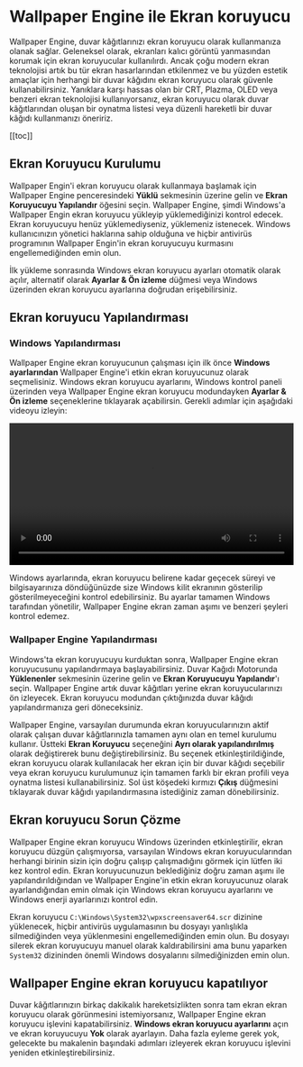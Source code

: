 # Wallpaper Engine ile Ekran koruyucu

Wallpaper Engine, duvar kâğıtlarınızı ekran koruyucu olarak kullanmanıza olanak sağlar. Geleneksel olarak, ekranları kalıcı görüntü yanmasından korumak için ekran koruyucular kullanılırdı. Ancak çoğu modern ekran teknolojisi artık bu tür ekran hasarlarından etkilenmez ve bu yüzden estetik amaçlar için herhangi bir duvar kâğıdını ekran koruyucu olarak güvenle kullanabilirsiniz. Yanıklara karşı hassas olan bir CRT, Plazma, OLED veya benzeri ekran teknolojisi kullanıyorsanız, ekran koruyucu olarak duvar kâğıtlarından oluşan bir oynatma listesi veya düzenli hareketli bir duvar kâğıdı kullanmanızı öneririz.

[[toc]]

## Ekran Koruyucu Kurulumu

Wallpaper Engin'i ekran koruyucu olarak kullanmaya başlamak için Wallpaper Engine penceresindeki **Yüklü** sekmesinin üzerine gelin ve **Ekran Koruyucuyu Yapılandır** öğesini seçin. Wallpaper Engine, şimdi Windows'a Wallpaper Engin ekran koruyucu yükleyip yüklemediğinizi kontrol edecek. Ekran koruyucuyu henüz yüklemediyseniz, yüklemeniz istenecek. Windows kullanıcınızın yönetici haklarına sahip olduğuna ve hiçbir antivirüs programının Wallpaper Engin'in ekran koruyucuyu kurmasını engellemediğinden emin olun.

İlk yükleme sonrasında Windows ekran koruyucu ayarları otomatik olarak açılır, alternatif olarak **Ayarlar & Ön izleme** düğmesi veya Windows üzerinden ekran koruyucu ayarlarına doğrudan erişebilirsiniz.

## Ekran koruyucu Yapılandırması

### Windows Yapılandırması

Wallpaper Engine ekran koruyucunun çalışması için ilk önce **Windows ayarlarından** Wallpaper Engine'i etkin ekran koruyucunuz olarak seçmelisiniz. Windows ekran koruyucu ayarlarını, Windows kontrol paneli üzerinden veya Wallpaper Engine ekran koruyucu modundayken **Ayarlar & Ön izleme** seçeneklerine tıklayarak açabilirsin. Gerekli adımlar için aşağıdaki videoyu izleyin:

<video width="100%" controls autoplay loop>
  <source src="/videos/screensaver_setup.mp4" type="video/mp4">
  Tarayıcınız video etiketini desteklemiyor.
</video>

Windows ayarlarında, ekran koruyucu belirene kadar geçecek süreyi ve bilgisayarınıza döndüğünüzde size Windows kilit ekranının gösterilip gösterilmeyeceğini kontrol edebilirsiniz. Bu ayarlar tamamen Windows tarafından yönetilir, Wallpaper Engine ekran zaman aşımı ve benzeri şeyleri kontrol edemez.

### Wallpaper Engine Yapılandırması

Windows'ta ekran koruyucuyu kurduktan sonra, Wallpaper Engine ekran koruyucusunu yapılandırmaya başlayabilirsiniz. Duvar Kağıdı Motorunda **Yüklenenler** sekmesinin üzerine gelin ve **Ekran Koruyucuyu Yapılandır**'ı seçin. Wallpaper Engine artık duvar kâğıtları yerine ekran koruyucularınızı ön izleyecek. Ekran koruyucu modundan çıktığınızda duvar kâğıdı yapılandırmanıza geri döneceksiniz.

Wallpaper Engine, varsayılan durumunda ekran koruyucularınızın aktif olarak çalışan duvar kâğıtlarınızla tamamen aynı olan en temel kurulumu kullanır. Üstteki **Ekran Koruyucu** seçeneğini **Ayrı olarak yapılandırılmış** olarak değiştirerek bunu değiştirebilirsiniz. Bu seçenek etkinleştirildiğinde, ekran koruyucu olarak kullanılacak her ekran için bir duvar kâğıdı seçebilir veya ekran koruyucu kurulumunuz için tamamen farklı bir ekran profili veya oynatma listesi kullanabilirsiniz. Sol üst köşedeki kırmızı **Çıkış** düğmesini tıklayarak duvar kâğıdı yapılandırmasına istediğiniz zaman dönebilirsiniz.

## Ekran koruyucu Sorun Çözme

Wallpaper Engine ekran koruyucu Windows üzerinden etkinleştirilir, ekran koruyucu düzgün çalışmıyorsa, varsayılan Windows ekran koruyucularından herhangi birinin sizin için doğru çalışıp çalışmadığını görmek için lütfen iki kez kontrol edin. Ekran koruyucunuzun beklediğiniz doğru zaman aşımı ile yapılandırıldığından ve Wallpaper Engine'in etkin ekran koruyucunuz olarak ayarlandığından emin olmak için Windows ekran koruyucu ayarlarını ve Windows enerji ayarlarınızı kontrol edin.

Ekran koruyucu `C:\Windows\System32\wpxscreensaver64.scr` dizinine yüklenecek, hiçbir antivirüs uygulamasının bu dosyayı yanlışlıkla silmediğinden veya yüklenmesini engellemediğinden emin olun. Bu dosyayı silerek ekran koruyucuyu manuel olarak kaldırabilirsini ama bunu yaparken `System32` dizininden önemli Windows dosyalarını silmediğinizden emin olun.

## Wallpaper Engine ekran koruyucu kapatılıyor

Duvar kâğıtlarınızın birkaç dakikalık hareketsizlikten sonra tam ekran ekran koruyucu olarak görünmesini istemiyorsanız, Wallpaper Engine ekran koruyucu işlevini kapatabilirsiniz. **Windows ekran koruyucu ayarlarını** açın ve ekran koruyucuyu **Yok** olarak ayarlayın. Daha fazla eyleme gerek yok, gelecekte bu makalenin başındaki adımları izleyerek ekran koruyucu işlevini yeniden etkinleştirebilirsiniz.
